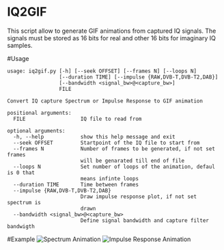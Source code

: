 IQ2GIF
======
This script allow to generate GIF animations from captured IQ signals. The signals must be stored as 16 bits for real and other 16 bits for imaginary IQ samples. 

#Usage

	usage: iq2gif.py [-h] [--seek OFFSET] [--frames N] [--loops N]
	                 [--duration TIME] [--impulse {RAW,DVB-T,DVB-T2,DAB}]
	                 [--bandwidth <signal_bw>@<capture_bw>]
	                 FILE

	Convert IQ capture Spectrum or Impulse Response to GIF animation

	positional arguments:
	  FILE                  IQ file to read from

	optional arguments:
	  -h, --help            show this help message and exit
	  --seek OFFSET         Startpoint of the IQ file to start from
	  --frames N            Number of frames to be generated, if not set frames
	                        will be genarated till end of file
	  --loops N             Set number of loops of the animation, defaul is 0 that
	                        means infinte loops
	  --duration TIME       Time between frames
	  --impulse {RAW,DVB-T,DVB-T2,DAB}
	                        Draw impulse response plot, if not set spectrum is
	                        drawn
	  --bandwidth <signal_bw>@<capture_bw>
	                        Define signal bandwidth and capture filter bandwigth	                        
#Example
![Spectrum Animation](https://raw.github.com/ikeralbeniz/IQ2GIF/master/images/default2013010216231g.gif)
![Impulse Response Animation](https://raw.github.com/ikeralbeniz/IQ2GIF/master/images/default2013010216231g_1.gif)